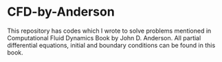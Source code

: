 # CFD-by-Anderson

This repository has codes which I wrote to solve problems mentioned in Computational Fluid Dynamics Book by John D. Anderson.
All partial differential equations, initial and boundary conditions can be found in this book.
